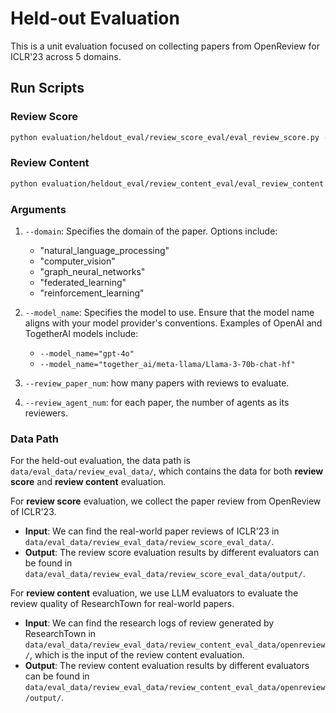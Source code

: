 # Held-out Evaluation

This is a unit evaluation focused on collecting papers from OpenReview for ICLR'23 across 5 domains.

## Run Scripts

### Review Score

```bash
python evaluation/heldout_eval/review_score_eval/eval_review_score.py --review_agent_num=3 --review_paper_num=20 --model_name="gpt-4o" --domain='computer_vision'
```

### Review Content

```bash
python evaluation/heldout_eval/review_content_eval/eval_review_content.py --model_name="gpt-4o" --review_paper_num=10 --domain='computer_vision'
```

### Arguments

1. `--domain`: Specifies the domain of the paper. Options include:
   - "natural_language_processing"
   - "computer_vision"
   - "graph_neural_networks"
   - "federated_learning"
   - "reinforcement_learning"

2. `--model_name`: Specifies the model to use. Ensure that the model name aligns with your model provider's conventions. Examples of OpenAI and TogetherAI models include:
   - `--model_name="gpt-4o"`
   - `--model_name="together_ai/meta-llama/Llama-3-70b-chat-hf"`
3. `--review_paper_num`: how many papers with reviews to evaluate. 
4. `--review_agent_num`: for each paper, the number of agents as its reviewers. 

### Data Path
For the held-out evaluation, the data path is `data/eval_data/review_eval_data/`, which contains the data for both **review score** and **review content** evaluation. 

For **review score** evaluation, we collect the paper review from OpenReview of ICLR'23.

- **Input**: We can find the real-world paper reviews of ICLR'23  in `data/eval_data/review_eval_data/review_score_eval_data/`.
- **Output**: The review score evaluation results by different evaluators can be found in `data/eval_data/review_eval_data/review_score_eval_data/output/`.

For **review content** evaluation, we use LLM evaluators to evaluate the review quality of ResearchTown for real-world papers.

- **Input**: We can find the research logs of review generated by ResearchTown in `data/eval_data/review_eval_data/review_content_eval_data/openreview/`, which is the input of the review content evaluation.
- **Output**: The review content evaluation results by different evaluators can be found in `data/eval_data/review_eval_data/review_content_eval_data/openreview/output/`.



